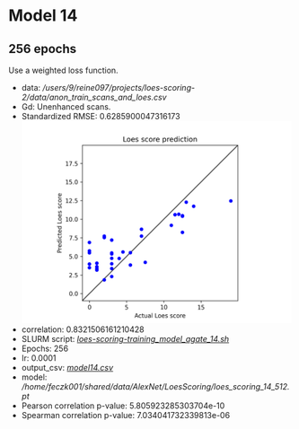 # Model 14
## 256 epochs

Use a weighted loss function.

* data: */users/9/reine097/projects/loes-scoring-2/data/anon_train_scans_and_loes.csv*
* Gd: Unenhanced scans.
* Standardized RMSE: 0.6285900047316173
![Model 14](model14.png "Model 14")
* correlation:    0.8321506161210428
* SLURM script: [*loes-scoring-training_model_agate_14.sh*](../../../bin/training/loes-scoring-training_model_agate_14.sh)
* Epochs: 256
* lr: 0.0001
* output_csv: [*model14.csv*](model14.csv)
* model: */home/feczk001/shared/data/AlexNet/LoesScoring/loes_scoring_14_512.pt*
* Pearson correlation p-value: 5.805923285303704e-10
* Spearman correlation p-value: 7.034041732339813e-06
